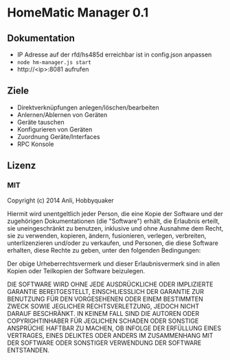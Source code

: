 # HomeMatic Manager 0.1

## Dokumentation

* IP Adresse auf der rfd/hs485d erreichbar ist in config.json anpassen
* ```node hm-manager.js start```
* http://&lt;ip&gt;:8081 aufrufen

## Ziele

* Direktverknüpfungen anlegen/löschen/bearbeiten
* Anlernen/Ablernen von Geräten
* Geräte tauschen
* Konfigurieren von Geräten
* Zuordnung Geräte/Interfaces
* RPC Konsole


## Lizenz

### MIT

Copyright (c) 2014 Anli, Hobbyquaker

Hiermit wird unentgeltlich jeder Person, die eine Kopie der Software und der zugehörigen Dokumentationen (die "Software") erhält, die Erlaubnis erteilt, sie uneingeschränkt zu benutzen, inklusive und ohne Ausnahme dem Recht, sie zu verwenden, kopieren, ändern, fusionieren, verlegen, verbreiten, unterlizenzieren und/oder zu verkaufen, und Personen, die diese Software erhalten, diese Rechte zu geben, unter den folgenden Bedingungen:

Der obige Urheberrechtsvermerk und dieser Erlaubnisvermerk sind in allen Kopien oder Teilkopien der Software beizulegen.

DIE SOFTWARE WIRD OHNE JEDE AUSDRÜCKLICHE ODER IMPLIZIERTE GARANTIE BEREITGESTELLT, EINSCHLIESSLICH DER GARANTIE ZUR BENUTZUNG FÜR DEN VORGESEHENEN ODER EINEM BESTIMMTEN ZWECK SOWIE JEGLICHER RECHTSVERLETZUNG, JEDOCH NICHT DARAUF BESCHRÄNKT. IN KEINEM FALL SIND DIE AUTOREN ODER COPYRIGHTINHABER FÜR JEGLICHEN SCHADEN ODER SONSTIGE ANSPRÜCHE HAFTBAR ZU MACHEN, OB INFOLGE DER ERFÜLLUNG EINES VERTRAGES, EINES DELIKTES ODER ANDERS IM ZUSAMMENHANG MIT DER SOFTWARE ODER SONSTIGER VERWENDUNG DER SOFTWARE ENTSTANDEN.
